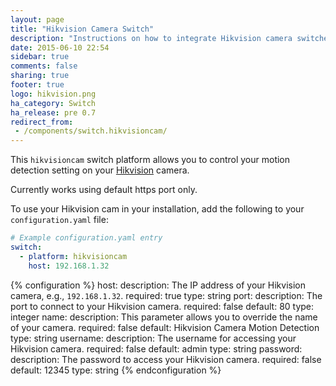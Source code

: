 ```yaml
---
layout: page
title: "Hikvision Camera Switch"
description: "Instructions on how to integrate Hikvision camera switches into Home Assistant."
date: 2015-06-10 22:54
sidebar: true
comments: false
sharing: true
footer: true
logo: hikvision.png
ha_category: Switch
ha_release: pre 0.7
redirect_from:
 - /components/switch.hikvisioncam/
---
```


This `hikvisioncam` switch platform allows you to control your motion detection setting on your [Hikvision](http://www.hikvision.com/) camera.

<p class='note warning'>
Currently works using default https port only.
</p>

To use your Hikvision cam in your installation, add the following to your `configuration.yaml` file:

```yaml
# Example configuration.yaml entry
switch:
  - platform: hikvisioncam
    host: 192.168.1.32
```

{% configuration %}
host:
  description: The IP address of your Hikvision camera, e.g., `192.168.1.32`.
  required: true
  type: string
port:
  description: The port to connect to your Hikvision camera.
  required: false
  default: 80
  type: integer
name:
  description: This parameter allows you to override the name of your camera.
  required: false
  default: Hikvision Camera Motion Detection
  type: string
username:
  description: The username for accessing your Hikvision camera.
  required: false
  default: admin
  type: string
password:
  description: The password to access your Hikvision camera.
  required: false
  default: 12345
  type: string
{% endconfiguration %}
